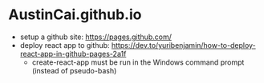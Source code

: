 # AustinCai.github.io

* setup a github site: https://pages.github.com/
* deploy react app to github: https://dev.to/yuribenjamin/how-to-deploy-react-app-in-github-pages-2a1f
  - create-react-app must be run in the Windows command prompt (instead of pseudo-bash)
